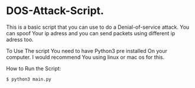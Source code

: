 # DOS-Attack-Script.

This is a basic script that you can use to do a Denial-of-service attack.
You can spoof Your ip adress and you can send packets using different ip adress too.

To Use The script You need to have Python3 pre installed On your computer.
I would recommend You using linux or mac os for this.

How to Run the Script:

    $ python3 main.py
